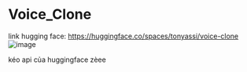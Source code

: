 # Voice_Clone
link hugging face: https://huggingface.co/spaces/tonyassi/voice-clone
![image](https://github.com/user-attachments/assets/1aabc23e-cf17-4bd4-96b6-03028916877d)

kéo api của huggingface zèee
